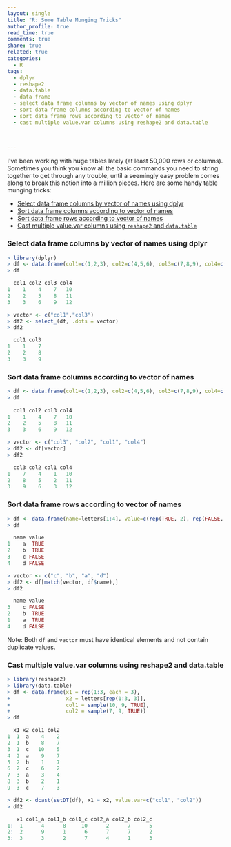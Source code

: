 ```yaml
---
layout: single
title: "R: Some Table Munging Tricks"
author_profile: true
read_time: true
comments: true
share: true
related: true
categories:
  - R
tags:
  - dplyr
  - reshape2
  - data.table
  - data frame
  - select data frame columns by vector of names using dplyr
  - sort data frame columns according to vector of names
  - sort data frame rows according to vector of names
  - cast multiple value.var columns using reshape2 and data.table
  
  

---
```


I've been working with huge tables lately (at least 50,000 rows or columns). Sometimes you think you know all the basic commands you need to string together to get through any trouble, until a seemingly easy problem comes along to break this notion into a million pieces. Here are some handy table munging tricks:

* [Select data frame columns by vector of names using dplyr](#select-data-frame-columns-by-vector-of-names-using-dplyr)  
* [Sort data frame columns according to vector of names](#sort-data-frame-columns-according-to-vector-of-names)
* [Sort data frame rows according to vector of names](#sort-data-frame-rows-according-to-vector-of-names)
* [Cast multiple value.var columns using ```reshape2``` and ```data.table```](#cast-multiple-valuevar-columns-using-reshape2-and-datatable)

<!-- readmore -->

### Select data frame columns by vector of names using dplyr

```R
> library(dplyr)
> df <- data.frame(col1=c(1,2,3), col2=c(4,5,6), col3=c(7,8,9), col4=c(10,11,12))
> df

  col1 col2 col3 col4
1    1    4    7   10
2    2    5    8   11
3    3    6    9   12

> vector <- c("col1","col3")
> df2 <- select_(df, .dots = vector)
> df2

  col1 col3
1    1    7
2    2    8
3    3    9
```

### Sort data frame columns according to vector of names

```R
> df <- data.frame(col1=c(1,2,3), col2=c(4,5,6), col3=c(7,8,9), col4=c(10,11,12))
> df
  
  col1 col2 col3 col4
1    1    4    7   10
2    2    5    8   11
3    3    6    9   12

> vector <- c("col3", "col2", "col1", "col4")
> df2 <- df[vector]
> df2

  col3 col2 col1 col4
1    7    4    1   10
2    8    5    2   11
3    9    6    3   12
```

### Sort data frame rows according to vector of names

```R
> df <- data.frame(name=letters[1:4], value=c(rep(TRUE, 2), rep(FALSE, 2)))
> df

  name value
1    a  TRUE
2    b  TRUE
3    c FALSE
4    d FALSE

> vector <- c("c", "b", "a", "d")
> df2 <- df[match(vector, df$name),]
> df2

  name value
3    c FALSE
2    b  TRUE
1    a  TRUE
4    d FALSE
```

Note: Both ```df``` and ```vector``` must have identical elements and not contain duplicate values.

### Cast multiple value.var columns using reshape2 and data.table

``` R
> library(reshape2)
> library(data.table)
> df <- data.frame(x1 = rep(1:3, each = 3),
+                  x2 = letters[rep(1:3, 3)],
+                  col1 = sample(10, 9, TRUE),
+                  col2 = sample(7, 9, TRUE))
> df

  x1 x2 col1 col2
1  1  a    4    2
2  1  b    8    7
3  1  c   10    5
4  2  a    9    7
5  2  b    1    7
6  2  c    6    2
7  3  a    3    4
8  3  b    2    1
9  3  c    7    3

> df2 <- dcast(setDT(df), x1 ~ x2, value.var=c("col1", "col2"))
> df2

   x1 col1_a col1_b col1_c col2_a col2_b col2_c
1:  1      4      8     10      2      7      5
2:  2      9      1      6      7      7      2
3:  3      3      2      7      4      1      3 
```
